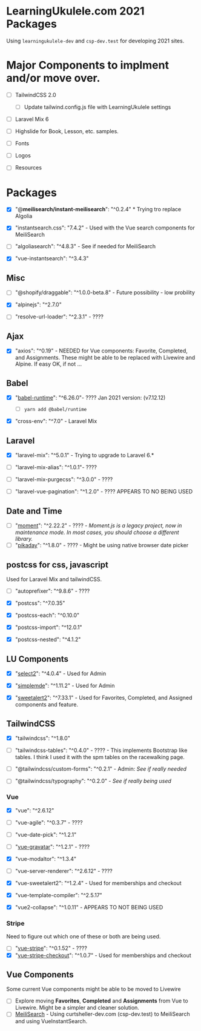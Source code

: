 # LearningUkulele.com 2021 Packages

Using `learningukulele-dev` and `csp-dev.test` for developing 2021 sites.

# Major Components to implment and/or move over.

- [ ] TailwindCSS 2.0
	- [ ] Update tailwind.config.js file with LearningUkulele settings 
- [ ] Laravel Mix 6
- [ ] Highslide for Book, Lesson, etc. samples.
- [ ] Fonts
- [ ] Logos
- [ ] Resources


# Packages
- [x] "@**meilisearch/instant-meilisearch**": "^0.2.4" * Trying tro replace Algolia
- [x] "instantsearch.css": "7.4.2" - Used with the Vue search components for MeiliSearch
- [ ] "algoliasearch": "^4.8.3" - See if needed for MeiliSearch 
- [x] "vue-instantsearch": "^3.4.3"


## Misc
- [ ] "@shopify/draggable": "^1.0.0-beta.8" - Future possibility - low probility
- [x] "alpinejs": "^2.7.0"
- [ ] "resolve-url-loader": "^2.3.1" - ????


## Ajax
- [x] "axios": "^0.19" - NEEDED for Vue components: Favorite, Completed, and Assignments. These might be able to be replaced with Livewire and Alpine. If easy OK, if not ...


## Babel
- [x] "[babel-runtime](https://github.com/babel/babel)": "^6.26.0"- ???? Jan 2021 version: (v7.12.12)
	- [ ] `yarn add @babel/runtime`


- [x] "cross-env": "^7.0" - Laravel Mix

## Laravel
- [x] "laravel-mix": "^5.0.1" - Trying to upgrade to Laravel 6.*
- [ ] "laravel-mix-alias": "^1.0.1"- ????
- [ ] "laravel-mix-purgecss": "^3.0.0" - ????

- [ ] "laravel-vue-pagination": "^1.2.0" - ???? APPEARS TO NO BEING USED


## Date and Time
- [ ] "[moment](https://github.com/moment/moment)": "^2.22.2" - ???? - *Moment.js is a legacy project, now in maintenance mode. In most cases, you should choose a different library.*
- [ ] "[pikaday](https://github.com/Pikaday/Pikaday)": "^1.8.0" - ???? - Might be using native browser date picker

## postcss for css, javascript

Used for Laravel Mix and tailwindCSS.

- [ ] "autoprefixer": "^9.8.6" - ????
- [x] "postcss": "^7.0.35"
- [x] "postcss-each": "^0.10.0"
- [x] "postcss-import": "^12.0.1"
- [x] "postcss-nested": "^4.1.2"


## LU Components
- [x] "[select2](https://select2.org/)": "^4.0.4" - Used for Admin
- [x] "[simplemde](https://simplemde.com/)": "^1.11.2" - Used for Admin
- [x] "[sweetalert2](https://sweetalert2.github.io/)": "^7.33.1" - Used for Favorites, Completed, and Assigned components and feature.


## TailwindCSS
- [x] "tailwindcss": "^1.8.0"
- [ ] "tailwindcss-tables": "^0.4.0" - ???? - This implements Bootstrap like tables. I think I used it with the spm tables on the racewalking page.
- [ ] "@tailwindcss/custom-forms": "^0.2.1" - Admin: *See if really needed*
- [ ] "@tailwindcss/typography": "^0.2.0" - *See if really being used*


### Vue
- [x] "vue": "^2.6.12"
- [ ] "vue-agile": "^0.3.7" - ????
- [ ] "vue-date-pick": "^1.2.1"
- [ ] "[vue-gravatar](https://github.com/JiriChara/vue-gravatar)": "^1.2.1" - ????
- [x] "vue-modaltor": "^1.3.4"
- [ ] "vue-server-renderer": "^2.6.12" - ????


- [x] "vue-sweetalert2": "^1.2.4" - Used for memberships and checkout
- [x] "vue-template-compiler": "^2.5.17"
- [x] "vue2-collapse": "^1.0.11" - APPEARS TO NOT BEING USED

### Stripe

Need to figure out which one of these or both are being used.

- [ ] "[vue-stripe](https://github.com/matfish2/vue-stripe)": "^0.1.52" - ????
- [x] "[vue-stripe-checkout](https://github.com/jofftiquez/vue-stripe-checkout)": "^1.0.7" - Used for memberships and checkout

## Vue Components

Some current Vue components might be able to be moved to Livewire

- [ ] Explore moving **Favorites**, **Completed** and **Assignments** from Vue to Livewire. Might be a simpler and cleaner solution.
- [ ] [MeiliSearch](../Dev/MeiliSearch/MeiliSearch.md) - Using curtsheller-dev.com (csp-dev.test) to MeiliSearch and using VueInstantSearch.
